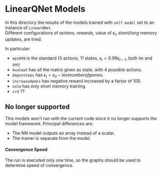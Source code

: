 # LinearQNet Models

In this directory the results of the models trained with `self.model` set to an instance of `LinearQNet`.  
Different configurations of _actions_, _rewards_, value of $\epsilon_t$, _short/long_ memory updates, are tried.  

In particular:  
- `eps099` is the standard (3 actions, 11 states, $\epsilon_t = 0.99 \epsilon_{t-1}$, both lm and sm)
- `4valmat` has all the matrix given as state, with 4 possible actions.  
- `deponsteps` has $\epsilon_t = \epsilon_0 - text{number of games}$.  
- `increasedpens` has negative reward increased by a factor of 100.  
- `nolm` has only short memory training.  
- `crd` ??

## No longer supported

This models won't run with the current code since it no longer supports the model framework. Principal differences are:  
- The NN model outputs an array instead of a scalar.  
- The trainer is separate from the model.

#### Convergence Speed 

The run is executed only one time, so the graphs should be used to determine speed of convergence.

